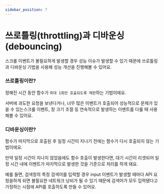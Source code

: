 ```yaml
---
sidebar_position: 7
---
```


# 쓰로틀링(throttling)과 디바운싱(debouncing)

스크롤 이벤트가 불필요하게 발생할 경우 성능 이슈가 발생할 수 있기 때문에 쓰로틀링과 디바운싱 기법을 사용해 성능 개선을 진행해볼 수 있어요.

### 쓰로틀링이란?

정해진 시간 동안 함수가 `최대 1회만 호출되도록 제한`하는 기법이에요.

서버에 과도한 요청을 보낸다거나, 너무 많은 이벤트가 호출되어 성능적으로 문제가 있을 수 있는스크롤 이벤트, 창 크기 조절 등 연속적으로 발생하는 이벤트를 다룰 때 사용해볼 수 있어요.

### 디바운싱이란?

함수가 마지막으로 호출된 후 일정 시간이 지나기 전에는 함수가 다시 호출되지 않는 기법이에요.

만약 일정 시간이 지나지 않았음에도 함수 호출이 발생한다면, 대기 시간이 리셋되어 일정 시간 내에 이벤트가 마지막으로 발생한 것을 기준으로 처리를 하게 돼요.

예를 들면, 검색창의 특정 검색어를 입력할 경우 input 이벤트가 발생할 때마다 API 요청을하게 되면 불필요한 네트워크 낭비가 될 수 있기 때문에 검색어가 모두 입력됐다고 가정하는 시점에 API를 호출하도록 만들 수 있어요.
